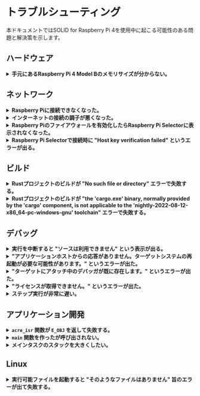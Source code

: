 # トラブルシューティング

本ドキュメントではSOLID for Raspberry Pi 4を使用中に起こる可能性のある問題と解決策を示します。

## ハードウェア

<details>
<summary><b>手元にあるRaspberry Pi 4 Model Bのメモリサイズが分からない。</b></summary>

Raspberry Pi 4上で `/proc/cpuinfo` から[モデルリビジョンコード][4]を取得して判別できます。2022年の時点では以下の規則に従っているようです。

| リビジョンコード | モデル | メモリサイズ |
| ---------------- | ------ | ------------ |
| `a0311*`         | 4B     | 1GB          |
| `b0311*`         | 4B     | 2GB          |
| `c0311*`         | 4B     | 4GB          |
| `d0311*`         | 4B     | 8GB          |

例えば、以下の例ではRaspberry Pi 4 Model B 8GBモデルであると分かります。

```
$ cat /proc/cpuinfo | grep Revision
Revision        : d03114
```

</details>

## ネットワーク

<details>
<summary><b>Raspberry Piに接続できなくなった。</b></summary>

Linuxカーネルがハングアップしている可能性が疑われます。UARTコンソールでエンターキーを入力し、Linuxのログインプロンプトが表示されるか確認してください。UARTコンソールも反応しない場合、Raspberry Piの電源を切断して再起動することが必要です。

SOLID-OSとLinuxは完全に分離されていないため、モニタデバッガやロードしたアプリケーションの誤作動が原因でLinuxがハングアップする可能性があります。例えば、Linuxが使用しているペリフェラルの割込みラインの設定をSOLID-OSから変更することは推奨されません。

</details>

<details>
<summary><b>インターネットの接続の調子が悪くなった。</b></summary>

Raspberry Piがハングアップしていないか確認してください。Linuxカーネルがハングアップするとハードウェアが大量の[Pauseフレーム][2]を送信し、一部のネットワーク機器の動作に一時的な支障を来す場合があることを確認しています。

</details>

<details>
<summary><b>Raspberry Piのファイアウォールを有効化したらRaspberry Pi Selectorに表示されなくなった。</b></summary>

Raspberry PiがUDPポート51590のパケットが受信できるように設定してください。

</details>

<details>
<summary><b>Raspberry Pi Selectorで接続時に "Host key verification failed" というエラーが出る。</b></summary>

SSHサーバーは固有の識別子を持っており、SSHクライアントはこれとホスト名の対応関係を `%USERPROFILE%\.ssh\known_hosts` テキストファイルで記憶しています。Raspberry Pi Selectorはここに記憶された既知のサーバーにのみ接続できます。既知のサーバーでも、記憶されているのと全く同じホスト名で接続しなければなりません。

対応関係を記憶させるには、一度Windows標準のSSHクライアントを使用して[サーバーに接続](system-linux.md#sshリモートログイン)してください。この際、**ホスト名がRaspberry Pi Selectorに登録されているものと完全に同じ**になるようにしてください。

> **注意:** WSL (Windows Subsystem for Linux) やMSYS2からこれを行うと異なる場所の `known_hosts` に保存される可能性があります。[Windowsオプション機能][9]として提供されているOpenSSHクライアントを使用するようにしてください。

<p align="center"><img src="img/lm-ssh-hostname.png"></p>

</details>

## ビルド

<details>
<summary><b>Rustプロジェクトのビルドが "No such file or directory" エラーで失敗する。</b></summary>

Rust MinGWツールチェーンの[制約][3]です。ソリューションを非ASCII文字を含まない短いパスの場所に移動して再度お試しください。ソリューションの完全パスが110文字以内に収まるようにすることを推奨します。

</details>

<details>
<summary><b>Rustプロジェクトのビルドが "the 'cargo.exe' binary, normally provided by the 'cargo' component, is not applicable to the 'nightly-2022-08-12-x86_64-pc-windows-gnu' toolchain" エラーで失敗する。</b></summary>

ツールチェーンのインストールに失敗している可能性があります。SOLID-IDEを終了後、コマンドプロンプトで以下のコマンドを実行し、ツールチェーンの再インストールを行ってから、再度お試しください。

```
rustup toolchain uninstall nightly-2022-08-12-x86_64-pc-windows-gnu
rustup toolchain install nightly-2022-08-12-x86_64-pc-windows-gnu
```

</details>

## デバッグ

<details>
<summary><b>実行を中断すると "ソースは利用できません" という表示が出る。</b></summary>

リアルタイムOSのソースコードは提供されていないため、ここで実行を中断した場合はソースコードは表示されません。ただし、この場合でも呼び出し履歴ウィンドウ (<kbd>Alt+7</kbd>) から呼び出し元を辿ることはできます。

アイドル状態 (実行可能なタスクがない) の場合もOS内で実行が中断します。この状況は次の方法で確認することができます。

- 呼び出し履歴ウィンドウ (<kbd>Alt+7</kbd>) に `ghost_debug.elf!_kernel_exit_and_dispatch()` という行のみが表示されている。
- 逆アセンブルウィンドウ (<kbd>Alt+8</kbd>) を表示すると `wfi` (Wait for Interrupt) 命令で実行が中断している。

待ち状態のタスクを探すには[スレッド][7] (<kbd>Ctrl+Alt+H</kbd>) または[並列スタック][8]ウィンドウ (<kbd>Ctrl+Shift+D</kbd>, <kbd>S</kbd>) を使用すると便利です。タスクの待ち要因は[RTOSビューア][5]で確認できます。

</details>

<details>
<summary><b>"アプリケーションホストからの応答がありません。ターゲットシステムの再起動が必要な可能性があります。" というエラーが出た。</b></summary>

デバッグモニタがハングアップしていることが考えられます。この場合、 `sudo reboot` コマンドなどの方法でRaspberry Piを再起動することが必要です。これはモニタデバッガの[技術的制限](limitations.md)です。

</details>

<details>
<summary><b>"ターゲットにアタッチ中のデバッガが既に存在します。" というエラーが出た。</b></summary>

他にデバッガのインスタンスが存在しないのにもかかわらずこのメッセージが表示される場合、次のコマンドをRaspberry Pi上で実行することで、Ghostdを強制的に再起動し、デバッグモニタへの接続をすべて切断することができます。

```
$ sudo systemctl restart ghostd
```

</details>

<details>
<summary><b>"ライセンスが取得できません。" というエラーが出た。</b></summary>

Raspberry Pi Selectorが起動していて、[ターゲットに接続](license.md#raspberry-pi-selectorの起動とライセンスの取得)した状態であることを確認してください。

</details>

<details>
<summary><b>ステップ実行が非常に遅い。</b></summary>

[RTOSビューア][5]が表示中の場合、実行を停止するたびにウィンドウの内容を更新するため、 ステップ実行などの動作が極端に遅くなります。ステップ実行を行う際は非表示にするか、[自動更新を停止する][6]ことをお勧めします。

</details>

## アプリケーション開発

<details>
<summary><b><code>acre_isr</code> 関数が <code>E_OBJ</code> を返して失敗する。</b></summary>

割込みハンドラはSOLID-OSが提供する [`SOLID_INTC_Register`][1] 関数を使用して登録してください。[`acre_isr` 関数は使用できません。](limitations.md#割込みハンドラ)

</details>

<details>
<summary><b><code>main</code> 関数を作ったが呼び出されない。</b></summary>

SOLID for Raspberry Pi 4アプリケーションはSOLID独自のローダブル形式を使用しており、 `slo_main` がRTOSメインタスクから呼び出されるエントリポイント (入り口関数) となります。このエントリポイントは各言語で以下のようにして定義できます。

```c
void slo_main() { /* ... */ }                   // C
```

```c++
extern "C" void slo_main() { /* ... */ }        // C++
```

```rust
#[no_mangle]
pub extern "C" fn slo_main() { /* ... */ }      // Rust
```

</details>

<details>
<summary><b>メインタスクのスタックを大きくしたい。</b></summary>

メインタスクのスタックサイズは変更できないため、独自のスタックサイズを指定した新しいタスクを起動してください。

```c++
// C++
const T_CTSK inner_main_task_opts = {
    .tskatr = 0,
    .exinf = 0,
    .task = inner_main_task,
    .itskpri = 5,
    .stksz = 1024 * 256, // 256KiB
    .stk = NULL,
    .iprcid = 1,
    .affinity = 0b01,
};
acre_tsk(&inner_main_task_opts);
```

```rust
// Rust
std::thread::Builder::new()
    .stack_size(256 * 1024) // 256KiB
    .spawn(inner_main_task)
    .expect("failed to spawn an inner main task")
    .join()
    .expect("inner main task panicked");
```

</details>

## Linux

<details>
<summary><b>実行可能ファイルを起動すると "そのようなファイルはありません" 旨のエラーが出て失敗する。</b></summary>

`file` コマンドを使用して実行可能ファイルのターゲットCPUアーキテクチャを確認してください。SOLID for Raspberry Pi 4のOSイメージのRaspberry Pi OSは **64-bit Arm (AArch64)** バージョンを使用しており、32-bit Arm向けにビルドされたプログラムは初期状態では起動できない場合があります。

```
$ file xxx
xxx: ELF 64-bit LSB pie executable, ARM aarch64, version 1 (SYSV), dynamically linked, interpreter /lib/ld-linux-aarch64.so.1, ...
         ^^^^^^                     ^^^^^^^^^^^
            '---------------+-------------'
                            |
                           good     

$ file xxx
xxx: ELF 32-bit LSB pie executable, ARM, EABI5 version 1 (SYSV), dynamically linked, interpreter /lib/ld-linux-armhf.so.3, ...
         ^^^^^^                     ^^^
            '-------------+----------'
                          |
                         BAD       
```

32-bit Arm向けにビルドされたプログラムを起動するためには32-bit Arm向けのシステムライブラリを別途インストールする必要があります。(Stack Exchange, "[How to run 32-bit (armhf) binaries on 64-bit (arm64) Debian OS on Raspberry Pi?](https://unix.stackexchange.com/a/683867)")

</details>


[1]: http://solid.kmckk.com/doc/skit/current/os/cs/intc.html#c.SOLID_INTC_Register
[2]: https://en.wikipedia.org/wiki/Ethernet_flow_control#Pause_frame
[3]: http://solid.kmckk.com/doc/skit/current/troubleshooting/rust-path-length.html
[4]: https://www.raspberrypi.com/documentation/computers/raspberry-pi.html#new-style-revision-codes-in-use
[5]: http://solid.kmckk.com/doc/skit/current/user_guide/rtos_viewer.html
[6]: http://solid.kmckk.com/doc/skit/current/user_guide/rtos_viewer.html#id19
[7]: http://solid.kmckk.com/doc/skit/current/user_guide/thread-viewer.html
[8]: http://solid.kmckk.com/doc/skit/current/user_guide/parallel_stack.html
[9]: https://learn.microsoft.com/ja-jp/windows-server/administration/openssh/openssh_install_firstuse
